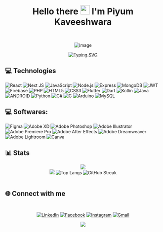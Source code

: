 <div align="center"> 
<h1>
 Hello there
  <img src="https://media.giphy.com/media/hvRJCLFzcasrR4ia7z/giphy.gif" width="30px"/>
  I'm Piyum Kaveeshwara
</h1>
</div>
</br>

<div align="center"> 
  
![image](https://github.com/Mindula-Dilthushan/Mindula-Dilthushan/blob/master/assets/image.gif)

</div>

<div align="center"> 
  
[![Typing SVG](https://readme-typing-svg.demolab.com/?font=poppins&size=30&duration=1000&&background=EB00FF00&center=true&lines=Developer;Designer)](https://git.io/typing-svg)

</div>

<!-- ![Visitor Count](https://profile-counter.glitch.me/{thekaveez}/count.svg) -->

 ## 💻 Technologies
<!-- # 💻 Technologies: -->

![React](https://img.shields.io/badge/react-%2320232a.svg?style=for-the-badge&logo=react&logoColor=%2361DAFB)
![Next JS](https://img.shields.io/badge/Next-black?style=for-the-badge&logo=next.js&logoColor=white)
![JavaScript](https://img.shields.io/badge/javascript-%23323330.svg?style=for-the-badge&logo=javascript&logoColor=%23F7DF1E)
![Node.js](https://img.shields.io/badge/node.js-%2320232a.svg?style=for-the-badge&logo=node.js&logoColor=%2343853D)
![Express](https://img.shields.io/badge/express-%2320232a.svg?style=for-the-badge&logo=express&logoColor=%23000000)
![MongoDB](https://img.shields.io/badge/mongodb-%2320232a.svg?style=for-the-badge&logo=mongodb&logoColor=%2347A248)
![JWT](https://img.shields.io/badge/jwt-%2320232a.svg?style=for-the-badge&logo=jwt&logoColor=%23000000)
![Firebase](https://img.shields.io/badge/firebase-%2320232a.svg?style=for-the-badge&logo=firebase&logoColor=%23FFCA28)
![PHP](https://img.shields.io/badge/php-%23777BB4.svg?style=for-the-badge&logo=php&logoColor=white)
![HTML5](https://img.shields.io/badge/html5-%23E34F26.svg?style=for-the-badge&logo=html5&logoColor=white)
![CSS3](https://img.shields.io/badge/css3-%231572B6.svg?style=for-the-badge&logo=css3&logoColor=white)
![Flutter](https://img.shields.io/badge/Flutter-%2302569B.svg?style=for-the-badge&logo=Flutter&logoColor=white)
![Dart](https://img.shields.io/badge/dart-%230175C2.svg?style=for-the-badge&logo=dart&logoColor=white)
![Kotlin](https://img.shields.io/badge/kotlin-%230095D5.svg?style=for-the-badge&logo=kotlin&logoColor=white)
![Java](https://img.shields.io/badge/java-%23ED8B00.svg?style=for-the-badge&logo=java&logoColor=white)
![ANDROID](https://img.shields.io/badge/android-%2320232a.svg?style=for-the-badge&logo=android&logoColor=%a4c639)
![Python](https://img.shields.io/badge/python-3670A0?style=for-the-badge&logo=python&logoColor=ffdd54)
![C#](https://img.shields.io/badge/c%23-%23239120.svg?style=for-the-badge&logo=c-sharp&logoColor=white)
![C](https://img.shields.io/badge/c-%2300599C.svg?style=for-the-badge&logo=c&logoColor=white)
![Arduino](https://img.shields.io/badge/-Arduino-00979D?style=for-the-badge&logo=Arduino&logoColor=white)
![MySQL](https://img.shields.io/badge/mysql-%2300f.svg?style=for-the-badge&logo=mysql&logoColor=white)
<!--![.Net](https://img.shields.io/badge/.NET-5C2D91?style=for-the-badge&logo=.net&logoColor=white)-->
<!--![MicrosoftSQLServer](https://img.shields.io/badge/Microsoft%20SQL%20Sever-CC2927?style=for-the-badge&logo=microsoft%20sql%20server&logoColor=white)-->
<!--![C++](https://img.shields.io/badge/c++-%2300599C.svg?style=for-the-badge&logo=c%2B%2B&logoColor=white)-->

<!--![Apache](https://img.shields.io/badge/apache-%23D42029.svg?style=for-the-badge&logo=apache&logoColor=white)-->

<!--![MUI](https://img.shields.io/badge/MUI-%230081CB.svg?style=for-the-badge&logo=material-ui&logoColor=white)-->

<!--![AWS](https://img.shields.io/badge/AWS-%23FF9900.svg?style=for-the-badge&logo=amazon-aws&logoColor=white)-->

 ## 💻 Softwares:
![Figma](https://img.shields.io/badge/figma-%23F24E1E.svg?style=for-the-badge&logo=figma&logoColor=white)
![Adobe XD](https://img.shields.io/badge/Adobe%20XD-470137?style=for-the-badge&logo=Adobe%20XD&logoColor=#FF61F6)
![Adobe Photoshop](https://img.shields.io/badge/adobephotoshop-%2331A8FF.svg?style=for-the-badge&logo=adobephotoshop&logoColor=white)
![Adobe Illustrator](https://img.shields.io/badge/adobeillustrator-%23FF9A00.svg?style=for-the-badge&logo=adobeillustrator&logoColor=white)
![Adobe Premiere Pro](https://img.shields.io/badge/Adobe%20Premiere%20Pro-9999FF.svg?style=for-the-badge&logo=Adobe%20Premiere%20Pro&logoColor=white)
![Adobe After Effects](https://img.shields.io/badge/Adobe%20After%20Effects-9999FF.svg?style=for-the-badge&logo=Adobe%20After%20Effects&logoColor=white)
![Adobe Dreamweaver](https://img.shields.io/badge/Adobe%20Dreamweaver-FF61F6.svg?style=for-the-badge&logo=Adobe%20Dreamweaver&logoColor=white)
![Adobe Lightroom](https://img.shields.io/badge/Adobe%20Lightroom-31A8FF.svg?style=for-the-badge&logo=Adobe%20Lightroom&logoColor=white)
![Canva](https://img.shields.io/badge/Canva-%2300C4CC.svg?style=for-the-badge&logo=Canva&logoColor=white)
<!--![Dribbble](https://img.shields.io/badge/Dribbble-EA4C89?style=for-the-badge&logo=dribbble&logoColor=white)-->


## 📊 Stats

<div align="center">

<!--  # 📊 GitHub Stats: -->
![](https://github-readme-stats.vercel.app/api?username=thekaveez&show_icons=true&count_private=true&theme=gotham&hide_border=true) <br/>
![](https://github-profile-summary-cards.vercel.app/api/cards/productive-time?username=thekaveez&theme=gotham&hide_border=true) ![Top Langs](https://github-readme-stats.vercel.app/api/top-langs/?username=thekaveez&layout=compact&theme=gotham&hide_border=true) ![GitHub Streak](https://github-readme-streak-stats-eight-eta.vercel.app?user=thekaveez&theme=gotham&hide_border=true) <br/>
 <br/>



</div>

## 🌐 Connect with me

<div align="center">
<br/>

[![LinkedIn](	https://img.shields.io/badge/LinkedIn-0077B5?style=for-the-badge&logo=linkedin&logoColor=white)](https://www.linkedin.com/in/piyum-kaveeshwara-8b1830166) [![Facebook](https://img.shields.io/badge/Facebook-1877F2?style=for-the-badge&logo=facebook&logoColor=white)](https://www.facebook.com/100013913683018) [![Instagram](https://img.shields.io/badge/Instagram-E4405F?style=for-the-badge&logo=instagram&logoColor=white)](https://www.instagram.com/kavee.z/) [![Gmail](https://img.shields.io/badge/Gmail-D14836?style=for-the-badge&logo=gmail&logoColor=white)](https://mail.google.com/mail/?view=cm&fs=1&to=msgtokaveezx@gmail.com&su=USER_GITHUB)

</div>

<!-- 
[WhatsApp]: https://wa.me/0763408873

[Twitter]: https://twitter.com/Mindula2000

[Youtube]: https://www.youtube.com/Mindula-dilthushan

[Tumblr]:https://www.tumblr.com/blog/minduladilthushan23

[Reddit]:https://www.reddit.com/user/Loose_Essay9560

[Dribble]:https://dribbble.com/minduladilthushan

[Dev_Community]:https://dev.to/minduladilthushan

[Medium]:https://medium.com/@minduladilthushan

-->
<div align="center">
  
![](https://capsule-render.vercel.app/api?type=waving&color=0:000000,0:55EFC4&height=80&section=footer)

</div>
